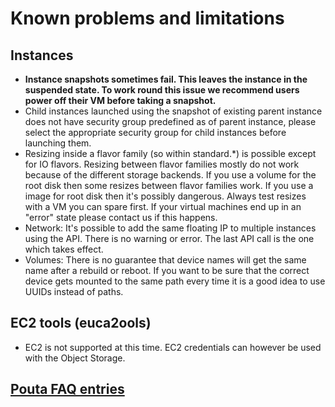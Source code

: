# Known problems and limitations

## Instances

-   **Instance snapshots  sometimes fail. This leaves  the instance in
    the suspended state.  To work  round this issue we recommend users
    power off their VM before taking a snapshot.**
-   Child  instances launched  using the  snapshot of  existing parent
    instance  does not  have security  group predefined  as of  parent
    instance,   please  select   the appropriate security  group   for
    child instances before launching them.
-   Resizing  inside  a  flavor family  (so  within  standard.\*)  is
    possible   except  for   IO  flavors.   Resizing  between   flavor
    families mostly  do  not work  because  of  the different  storage
    backends. If you use a volume  for the root disk then some resizes
    between flavor  families work. If  you use  a image for  root disk
    then it's possibly  dangerous.  Always test resizes with  a VM you
    can spare  first. If your virtual  machines end  up in  an "error"
    state please contact us if this happens.
-   Network:  It's possible to  add the  same floating IP  to multiple
    instances using  the API. There is  no warning or error.  The last
    API call is the one which takes effect.
-   Volumes: There is no guarantee that device names will get the same
    name after a rebuild or reboot. If you want to be sure that the
    correct device gets mounted to the same path every time it is a good
    idea to use UUIDs instead of paths.

## EC2 tools (euca2ools)

-   EC2 is not supported at  this time. EC2 credentials can however be
    used with the Object Storage.

## [Pouta FAQ entries](../../../support/faq/#pouta)
